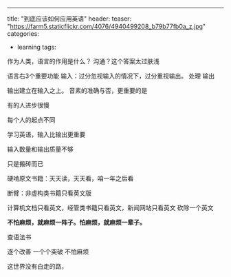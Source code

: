 ---
title:  "到底应该如何应用英语"
header:
  teaser: "https://farm5.staticflickr.com/4076/4940499208_b79b77fb0a_z.jpg"
categories: 
  - learning
tags:


作为人类，语言的作用是什么？
沟通？这个答案太过肤浅

语言右3个重要功能
输入：过分忽视输入的情况下，过分重视输出。
处理
输出

输出建立在输入之上。
音素的准确与否，更重要的是

有的人进步很慢

每个人的起点不同

学习英语，输入比输出更重要

输入数量和输出质量不够

只是搬砖而已

硬啃原文书籍：天天读，天天看，咱一年之后看

断臂：非虚构类书籍只看英文版

计算机文档只看英文，经管类书籍只看英文，新闻网站只看英文
砍除一个英文

**不怕麻烦，就麻烦一阵子。怕麻烦，就麻烦一辈子。**

查语法书

逐个改善
一个个突破
不怕麻烦

这世界没有白走的路，




